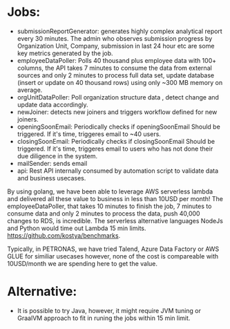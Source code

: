 # Jobs:
- submissionReportGenerator: generates highly complex analytical report every 30 minutes. The admin who observes submission progress by Organization Unit, Company, submission in last 24 hour etc are some key metrics generated by the job.
- employeeDataPoller: Polls 40 thousand plus employee data with 100+ columns, the API takes 7 minutes to consume the data from external sources and only 2 minutes to process full data set, update database (insert or update on 40 thousand rows) using only  ~300 MB memory on average.
- orgUnitDataPoller: Poll organization structure data , detect change and update data accordingly. 
- newJoiner: detects new joiners and triggers workflow defined for new joiners. 
- openingSoonEmail: Periodically checks if openingSoonEmail Should be triggered. If it's time, triggeres email to ~40 users.
- closingSoonEmail: Periodically checks if closingSoonEmail Should be triggered. If it's time, triggeres email to users who has not done their due diligence in the system. 
- mailSender: sends email
- api: Rest API internally consumed by automation script to validate data and business usecases.

By using golang, we have been able to leverage AWS serverless lambda and delivered all these value to business in less than 10USD per month! The employeeDataPoller, that takes 10 minutes to finish the job, 7 minutes to consume data and only 2 minutes to process the data, push 40,000 changes to RDS, is incredible. The serverless alternative languages NodeJs and Python would time out Lambda 15 min limits. https://github.com/kostya/benchmarks. 

Typically, in PETRONAS, we have tried Talend, Azure Data Factory or AWS GLUE for similiar usecases however, none of the cost is compareable with 10USD/month we are spending here to get the value. 

# Alternative:
- It is possible to try Java, however, it might require JVM tuning or GraalVM approach to fit in runing the jobs within 15 min limit.